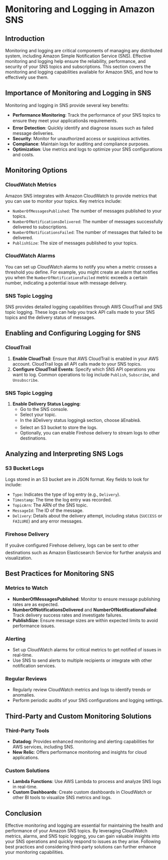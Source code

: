 # Monitoring and Logging in Amazon SNS

## Introduction

Monitoring and logging are critical components of managing any distributed system, including Amazon Simple Notification Service (SNS). Effective monitoring and logging help ensure the reliability, performance, and security of your SNS topics and subscriptions. This section covers the monitoring and logging capabilities available for Amazon SNS, and how to effectively use them.

## Importance of Monitoring and Logging in SNS

Monitoring and logging in SNS provide several key benefits:
- **Performance Monitoring**: Track the performance of your SNS topics to ensure they meet your applicationâs requirements.
- **Error Detection**: Quickly identify and diagnose issues such as failed message deliveries.
- **Security**: Monitor for unauthorized access or suspicious activities.
- **Compliance**: Maintain logs for auditing and compliance purposes.
- **Optimization**: Use metrics and logs to optimize your SNS configurations and costs.

## Monitoring Options

### CloudWatch Metrics

Amazon SNS integrates with Amazon CloudWatch to provide metrics that you can use to monitor your topics. Key metrics include:
- `NumberOfMessagesPublished`: The number of messages published to your topics.
- `NumberOfNotificationsDelivered`: The number of messages successfully delivered to subscriptions.
- `NumberOfNotificationsFailed`: The number of messages that failed to be delivered.
- `PublishSize`: The size of messages published to your topics.

### CloudWatch Alarms

You can set up CloudWatch alarms to notify you when a metric crosses a threshold you define. For example, you might create an alarm that notifies you when the `NumberOfNotificationsFailed` metric exceeds a certain number, indicating a potential issue with message delivery.

### SNS Topic Logging

SNS provides detailed logging capabilities through AWS CloudTrail and SNS topic logging. These logs can help you track API calls made to your SNS topics and the delivery status of messages.

## Enabling and Configuring Logging for SNS

### CloudTrail

1. **Enable CloudTrail**: Ensure that AWS CloudTrail is enabled in your AWS account. CloudTrail logs all API calls made to your SNS topics.
2. **Configure CloudTrail Events**: Specify which SNS API operations you want to log. Common operations to log include `Publish`, `Subscribe`, and `Unsubscribe`.

### SNS Topic Logging

1. **Enable Delivery Status Logging**:
   - Go to the SNS console.
   - Select your topic.
   - In the âDelivery status loggingâ section, choose âEnableâ.
   - Select an S3 bucket to store the logs.
   - Optionally, you can enable Firehose delivery to stream logs to other destinations.

## Analyzing and Interpreting SNS Logs

### S3 Bucket Logs

Logs stored in an S3 bucket are in JSON format. Key fields to look for include:
- `Type`: Indicates the type of log entry (e.g., `Delivery`).
- `Timestamp`: The time the log entry was recorded.
- `TopicArn`: The ARN of the SNS topic.
- `MessageId`: The ID of the message.
- `Delivery`: Details about the delivery attempt, including status (`SUCCESS` or `FAILURE`) and any error messages.

### Firehose Delivery

If youâve configured Firehose delivery, logs can be sent to other destinations such as Amazon Elasticsearch Service for further analysis and visualization.

## Best Practices for Monitoring SNS

### Metrics to Watch

- **NumberOfMessagesPublished**: Monitor to ensure message publishing rates are as expected.
- **NumberOfNotificationsDelivered** and **NumberOfNotificationsFailed**: Track delivery success rates and investigate failures.
- **PublishSize**: Ensure message sizes are within expected limits to avoid performance issues.

### Alerting

- Set up CloudWatch alarms for critical metrics to get notified of issues in real-time.
- Use SNS to send alerts to multiple recipients or integrate with other notification services.

### Regular Reviews

- Regularly review CloudWatch metrics and logs to identify trends or anomalies.
- Perform periodic audits of your SNS configurations and logging settings.

## Third-Party and Custom Monitoring Solutions

### Third-Party Tools

- **Datadog**: Provides enhanced monitoring and alerting capabilities for AWS services, including SNS.
- **New Relic**: Offers performance monitoring and insights for cloud applications.

### Custom Solutions

- **Lambda Functions**: Use AWS Lambda to process and analyze SNS logs in real-time.
- **Custom Dashboards**: Create custom dashboards in CloudWatch or other BI tools to visualize SNS metrics and logs.

## Conclusion

Effective monitoring and logging are essential for maintaining the health and performance of your Amazon SNS topics. By leveraging CloudWatch metrics, alarms, and SNS topic logging, you can gain valuable insights into your SNS operations and quickly respond to issues as they arise. Following best practices and considering third-party solutions can further enhance your monitoring capabilities.